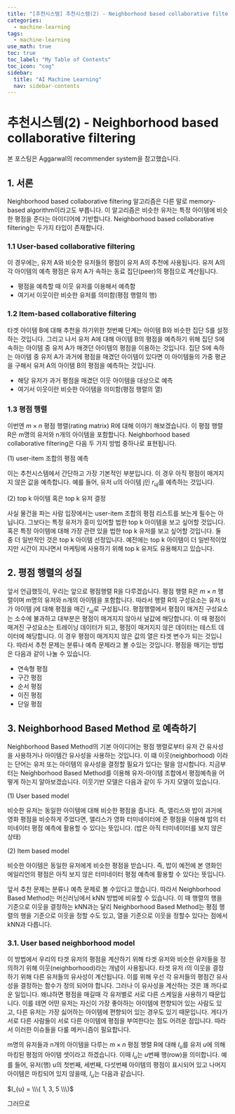 ```yaml
---
title: "[추천시스템] 추천시스템(2) - Neighborhood based collaborative filtering" 
categories:
  - machine-learning
tags:
  - machine-learning
use_math: true
toc: true
toc_label: "My Table of Contents"
toc_icon: "cog"
sidebar:
  title: "AI Machine Learning"
  nav: sidebar-contents
---
```


# 추천시스템(2) - Neighborhood based collaborative filtering

본 포스팅은  Aggarwal의 recommender system을 참고했습니다. 

## 1. 서론

Neighborhood based collaborative filtering 알고리즘은 다른 말로 memory-based algorithm이라고도 부릅니다. 
이 알고리즘은 비슷한 유저는 특정 아이템에 비슷한 평점을 준다는 아이디어에 기반합니다. 
Neighborhood based collaborative filtering는 두가지 타입이 존재합니다.

### 1.1 User-based collaborative filtering  

이 경우에는, 유저 A와 비슷한 유저들의 평점이 유저 A의 추천에 사용됩니다. 
유저 A의 각 아이템의 예측 평점은 유저 A가 속하는 동료 집단(peer)의 평점으로 계산됩니다. 

* 평점을 예측할 때 이웃 유저를 이용해서 예측함
* 여기서 이웃이란 비슷한 유저를 의미함(평점 행렬의 행)

### 1.2 Item-based collaborative filtering  

타겟 아이템 B에 대해 추천을 하기위한 첫번째 단계는 아이템 B와 비슷한 집단 S를 설정하는 것입니다. 
그리고 나서 유저 A에 대해 아이템 B의 평점을 예측하기 위해 집단 S에 속하는 아이템 중 유저 A가 매겻던 아이템의 평점을 이용하는 것입니다. 
집단 S에 속하는 아이템 중 유저 A가 과거에 평점을 매겼던 아이템이 있다면 
이 아이템들의 가중 평균을 구해서 유저 A의 아이템 B의 평점을 예측하는 것입니다.

* 해당 유저가 과거 평점을 매겼던 이웃 아이템을 대상으로 예측
* 여기서 이웃이란 비슷한 아이템을 의미함(평점 행렬의 열)

### 1.3 평점 행렬

이번엔 $m \times n$ 평점 행렬(rating matrix) R에 대해 이야기 해보겠습니다. 
이 평점 행렬 R은  m명의 유저와 n개의 아이템을 포함합니다. 
 Neighborhood based collaborative filtering은 다음 두 가지 방법 중하나로 표현됩니다. 
 
(1) user-item 조합의 평점 예측  
 
이는 추천시스템에서 간단하고 가장 기본적인 부분입니다. 이 경우 아직 평점이 매겨지지 않은 값을 예측합니다. 
예를 들어, 유저 u의 아이템 j인 $r_{uj}$를 예측하는 것입니다. 
 
(2) top k 아이템 혹은 top k 유저 결정  
 
사실 물건을 파는 사람 입장에서는 user-item 조합의 평점 리스트를 보는게 필수는 아닙니다. 
그보다는 특정 유저가 흥미 있어할 법한 top k 아이템을 보고 싶어할 것입니다. 
혹은  특정 아이템에 대해 가장 관련 있을 법한 top k 유저를 보고 싶어할 것입니다. 
둘 중 더 일반적인 것은 top k 아이템 선정입니다. 
예전에는 top k 아이템이 더 일반적이었지만 시간이 지나면서 마케팅에 사용하기 위해 top k 유저도 유용해지고 있습니다. 
 
## 2. 평점 행렬의 성질
 
앞서 언급했듯이, 우리는 앞으로 평점행렬 R을 다루겠습니다. 
평점 행렬 R은 $m\times n$ 행렬이며 m명의 유저와 n개의 아이템을 포함합니다. 
따라서 행렬 R의 구성요소는 유저 u가 아이템 j에 대해 평점을 매긴 $r_{uj}$로 구성됩니다. 
평점행렬에서 평점이 매겨진 구성요소는 소수에 불과하고 대부분은 평점이 매겨지지 않아서 널값에 해당합니다. 
이 때 평점이 매겨진 구성요소는 트레이닝 데이터가 되고, 평점이 매겨지지 않은 데이터는 테스트 데이터에 해당합니다. 
이 경우 평점이 매겨지지 않은 값의 열은 타겟 변수가 되는 것입니다. 
따라서 추천 문제는 분류나 예측 문제라고 볼 수있는 것입니다. 
평점을 매기는 방법은 다음과 같이 나눌 수 있습니다. 
 
* 연속형 평점  
* 구간 평점  
* 순서 평점  
* 이진 평점  
* 단일 평점

## 3. Neighborhood Based Method 로 예측하기 

Neighborhood Based Method의 기본 아이디어는 평점 행렬로부터 유저 간 유사성을 사용하거나 
아이템간 유사성을 사용하는 것입니다. 
이 떄 이웃(neighborhood) 이라는 단어는 유저 또는 아이템의 유사성을 결정할 필요가 있다는 말을 암시합니다. 
지금부터는 Neighborhood Based Method를 이용해 유저-아이템 조합에서 평점예측을 어떻게 하는지 알아보겠습니다. 
이웃기반 모델은 다음과 같이 두 가지 모델이 있습니다. 

(1) User based model  

비슷한 유저는 동일한 아이템에 대해 비슷한 평점을 줍니다. 
즉, 앨리스와 밥이 과거에 영화 평점을 비슷하게 주었다면, 
앨리스가 영화 터미네이터에 준 평점을 이용해 밥의 터미네이터 평점 예측에 활용할 수 있다는 뜻입니다. 
(밥은 아직 터미네이터를 보지 않은 상태) 

(2) Item based model  

비슷한 아이템은 동일한 유저에게 비슷한 평점을 받습니다. 
즉, 밥이 예전에 본 영화인 에일리언의 평점은 아직 보지 않은 터미네이터 평점 예측에 활용할 수 있다는 뜻입니다. 

앞서 추천 문제는 분류나 예측 문제로 볼 수있다고 했습니다. 
따라서 Neighborhood Based Method는 머신러닝에서 kNN 방법에 비유할 수 있습니다. 
이 때 행렬의 행을 기준으로 이웃을 결정하는 kNN과는 달리 
Neighborhood Based Method는 평점 행렬의 행을 기준으로 이웃을 정할 수도 있고, 열을 기준으로 이웃을 정할수 있다는 점에서 kNN과 다릅니다. 

### 3.1. User based neighborhood model 

이 방법에서 우리의 타겟 유저의 평점을 계산하기 위해 타겟 유저와 비슷한 유저들을 정의하기 위해 이웃(neighborhood)라는 개념이 사용됩니다. 
타겟 유저 $i$의 이웃을 결정하기 위해 다른 유저들의 유사성이 계산됩니다. 
이를 위해 우선 각 유저들의 평점간 유사성을 결정하는 함수가 정의 되어야 합니다. 
그러나 이 유사성을 계산하는 것은 꽤 까다로운 일입니다. 
왜냐하면 평점을 매길때 각 유저별로 서로 다른 스케일을 사용하기 때문입니다. 
이를 테면 어떤 유저는 자신이 가장 좋아하는 아이템에 편향되어 있는 사람도 있고, 
다른 유저는 가장 싫어하는 아이템에 편향되어 있는 경우도 있기 때문입니다. 
게다가 서로 다른 사람들이 서로 다른 아이템에 평점을 부여한다는 점도 어려운 점입니다. 
따라서 이러한 이슈들을 다룰 메커니즘이 필요합니다. 

m명의 유저들과 n개의 아이템을 다루는 $m\times n$ 평점 행렬 R에 대해 
$I_{u}$를 유저 $u$에 의해 마킹된 평점의 아이템 셋이라고 하겠습니다. 
이때 $I_{u}$는 $u$번째 행(row)을 의미합니다. 
예를 들어, 유저(행) u의 첫번째, 세번째, 다섯번째 아이템의 평점이 표시되어 있고 나머지 아이템은 마킹되어 있지 않을때, 
$I_{u}$는 다음과 같습니다.   

$I_{u} = \\\{ 1, 3, 5 \\\}$  

그러므로 
